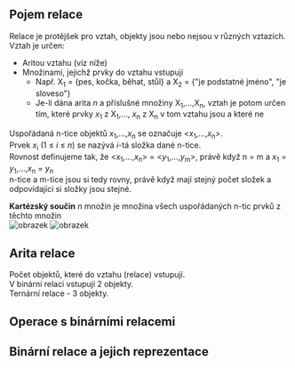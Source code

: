 ## Pojem relace
Relace je protějšek pro vztah, objekty jsou nebo nejsou v různých vztazích.\
Vztah je určen:
- Aritou vztahu (viz níže)
- Množinami, jejichž prvky do vztahu vstupují
  - Např. X<sub>1</sub> = {pes, kočka, běhat, stůl} a X<sub>2</sub> = {"je podstatné jméno", "je sloveso"}
  - Je-li dána arita *n* a příslušné množiny X<sub>1</sub>,...,X<sub>n</sub>, vztah je potom určen tím, které prvky *x*<sub>1</sub> z X<sub>1</sub>,..., *x*<sub>n</sub> z X<sub>n</sub> v tom vztahu jsou a které ne

Uspořádaná n-tice objektů *x*<sub>1</sub>,...,*x*<sub>n</sub> se označuje <*x*<sub>1</sub>,...,*x*<sub>n</sub>>.\
Prvek *x*<sub>i</sub> (1 ≤ *i* ≤ *n*) se nazývá *i*-tá složka dané n-tice.\
Rovnost definujeme tak, že <*x*<sub>1</sub>,...,*x*<sub>n</sub>> = <*y*<sub>1</sub>,...,*y*<sub>m</sub>>, právě když n = m a *x*<sub>1</sub> = *y*<sub>1</sub>,...,*x*<sub>n</sub> = *y*<sub>n</sub>\
n-tice a m-tice jsou si tedy rovny, právě když mají stejný počet složek a odpovídající si složky jsou stejné. 

**Kartézský součin** *n* množin je množina všech uspořádaných n-tic prvků z těchto množin\
![obrazek](https://github.com/Rexpes/upol_matros/assets/84129869/c246b170-f665-40a3-b5e4-84cf6d7ef486)
![obrazek](https://github.com/Rexpes/upol_matros/assets/84129869/5d631ca3-f627-4723-b2f6-263f4b0332db)

## Arita relace
Počet objektů, které do vztahu (relace) vstupují.\
V binární relaci vstupují 2 objekty.\
Ternární relace - 3 objekty. 

## Operace s binárními relacemi

## Binární relace a jejich reprezentace
